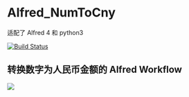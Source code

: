 # Alfred_NumToCny

适配了 Alfred 4 和 python3 

[![Build Status](https://travis-ci.org/yourtion/Alfred_NumToCny.svg?branch=master)](https://travis-ci.org/yourtion/Alfred_NumToCny)

## 转换数字为人民币金额的 Alfred Workflow

![](ScreenShot.JPG)
